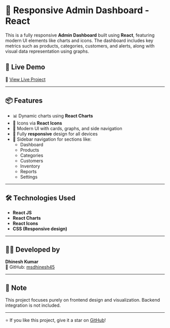 # 🛒 Responsive Admin Dashboard - React

This is a fully responsive **Admin Dashboard** built using **React**, featuring modern UI elements like charts and icons. The dashboard includes key metrics such as products, categories, customers, and alerts, along with visual data representation using graphs.

## 🚀 Live Demo

🔗 [View Live Project](https://admin-dashboard-uii.netlify.app/)

---

## 📦 Features

- 📊 Dynamic charts using **React Charts**
- 🎨 Icons via **React Icons**
- 🧩 Modern UI with cards, graphs, and side navigation
- 📱 Fully **responsive** design for all devices
- 📁 Sidebar navigation for sections like:
  - Dashboard
  - Products
  - Categories
  - Customers
  - Inventory
  - Reports
  - Settings

---

## 🛠️ Technologies Used

- **React JS**
- **React Charts**
- **React Icons**
- **CSS (Responsive design)**

---

## 👨‍💻 Developed by

**Dhinesh Kumar**  
🔗 GitHub: [msdhinesh45](https://github.com/msdhinesh45)

---

## 📌 Note

This project focuses purely on frontend design and visualization. Backend integration is not included.

---

⭐ If you like this project, give it a star on [GitHub](https://github.com/msdhinesh45)!

